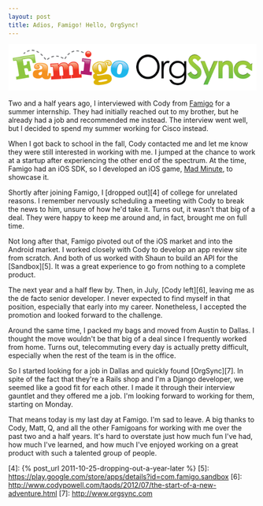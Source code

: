 ```yaml
---
layout: post
title: Adios, Famigo! Hello, OrgSync!
---
```


![Famigo and OrgSync][1]

Two and a half years ago, I interviewed with Cody from [Famigo][2]
for a summer internship. They had initially reached out to my
brother, but he already had a job and recommended me instead. The
interview went well, but I decided to spend my summer working for
Cisco instead.

When I got back to school in the fall, Cody contacted me and let
me know they were still interested in working with me. I jumped at
the chance to work at a startup after experiencing the other end
of the spectrum. At the time, Famigo had an iOS SDK, so I developed
an iOS game, [Mad Minute][3], to showcase it.

Shortly after joining Famigo, I [dropped out][4] of college for
unrelated reasons. I remember nervously scheduling a meeting with
Cody to break the news to him, unsure of how he'd take it. Turns
out, it wasn't that big of a deal. They were happy to keep me around
and, in fact, brought me on full time.

Not long after that, Famigo pivoted out of the iOS market and into
the Android market. I worked closely with Cody to develop an app
review site from scratch. And both of us worked with Shaun to build
an API for the [Sandbox][5]. It was a great experience to go from
nothing to a complete product.

The next year and a half flew by. Then, in July, [Cody left][6],
leaving me as the de facto senior developer. I never expected to
find myself in that position, especially that early into my career.
Nonetheless, I accepted the promotion and looked forward to the
challenge.

Around the same time, I packed my bags and moved from Austin to
Dallas. I thought the move wouldn't be that big of a deal since I
frequently worked from home. Turns out, telecommuting every day is
actually pretty difficult, especially when the rest of the team is
in the office.

So I started looking for a job in Dallas and quickly found [OrgSync][7].
In spite of the fact that they're a Rails shop and I'm a Django
developer, we seemed like a good fit for each other. I made it
through their interview gauntlet and they offered me a job. I'm
looking forward to working for them, starting on Monday.

That means today is my last day at Famigo. I'm sad to leave. A big
thanks to Cody, Matt, Q, and all the other Famigoans for working
with me over the past two and a half years. It's hard to overstate
just how much fun I've had, how much I've learned, and how much
I've enjoyed working on a great product with such a talented group
of people.

[1]: /static/images/2012/09/28/famigo-and-orgsync.png
[2]: http://www.famigo.com
[3]: https://github.com/tfausak/MadMinute
[4]: {% post_url 2011-10-25-dropping-out-a-year-later %}
[5]: https://play.google.com/store/apps/details?id=com.famigo.sandbox
[6]: http://www.codypowell.com/taods/2012/07/the-start-of-a-new-adventure.html
[7]: http://www.orgsync.com
